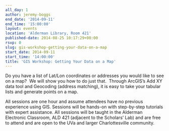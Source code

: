 ```yaml
---
all_day: 1
author: jeremy-boggs
end_date: '2014-09-11'
end_time: '15:00:00'
layout: events
location: 'Alderman Library, Room 421'
published-date: 2014-08-25 10:17:29+00:00
rsvp: 0
slug: gis-workshop-getting-your-data-on-a-map
start_date: 2014-09-11
start_time: '14:00:00'
title: 'GIS Workshop: Getting Your Data on a Map'
---
```


Do you have a list of Lat/Lon coordinates or addresses you would like to see on a map?  We will show you how to do just that.  Through ArcGIS’s Add XY data tool and Geocoding (address matching), it is easy to take your tabular lists and generate points on a map.

All sessions are one hour and assume attendees have no previous experience using GIS. Sessions will be hands-on with step-by-step tutorials with expert assistance. All sessions will be taught in the Alderman Electronic Classroom, ALD 421 (adjacent to the Scholars’ Lab) and are free to attend and are open to the UVa and larger Charlottesville community.
